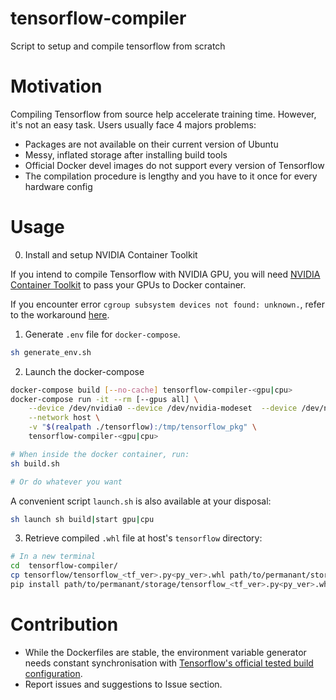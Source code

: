 # tensorflow-compiler
Script to setup and compile tensorflow from scratch

# Motivation
Compiling Tensorflow from source help accelerate training time. However, it's not an easy task. 
Users usually face 4 majors problems:
- Packages are not available on their current version of Ubuntu
- Messy, inflated storage after installing build tools
- Official Docker devel images do not support every version of Tensorflow
- The compilation procedure is lengthy and you have to it once for every hardware config 

# Usage

0. Install and setup NVIDIA Container Toolkit

If you intend to compile Tensorflow with NVIDIA GPU, you will need [NVIDIA Container Toolkit](https://docs.nvidia.com/datacenter/cloud-native/container-toolkit/install-guide.html#installing-on-ubuntu-and-debian) to pass your GPUs to Docker container.

If you encounter error `cgroup subsystem devices not found: unknown.`, refer to the workaround [here](https://github.com/NVIDIA/nvidia-docker/issues/1447#issuecomment-757034464).

1. Generate `.env` file for `docker-compose`.
```bash
sh generate_env.sh
```

2. Launch the docker-compose
```bash
docker-compose build [--no-cache] tensorflow-compiler-<gpu|cpu>
docker-compose run -it --rm [--gpus all] \
    --device /dev/nvidia0 --device /dev/nvidia-modeset  --device /dev/nvidia-uvm --device /dev/nvidia-uvm-tools --device /dev/nvidiactl \
    --network host \
    -v "$(realpath ./tensorflow):/tmp/tensorflow_pkg" \
    tensorflow-compiler-<gpu|cpu> 

# When inside the docker container, run:
sh build.sh

# Or do whatever you want 
```

A convenient script `launch.sh` is also available at your disposal:
```bash
sh launch sh build|start gpu|cpu
```

3. Retrieve compiled `.whl` file at host's `tensorflow` directory:
```bash
# In a new terminal
cd  tensorflow-compiler/
cp tensorflow/tensorflow_<tf_ver>.py<py_ver>.whl path/to/permanant/storage/
pip install path/to/permanant/storage/tensorflow_<tf_ver>.py<py_ver>.whl
```

# Contribution
- While the Dockerfiles are stable, the environment variable generator needs constant synchronisation with [Tensorflow's official tested build configuration](https://www.tensorflow.org/install/source?hl=lt#tested_build_configurations). 
- Report issues and suggestions to Issue section.
